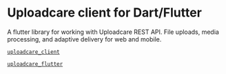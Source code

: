 # Uploadcare client for Dart/Flutter

A flutter library for working with Uploadcare REST API. File uploads, media processing, and adaptive delivery for web and mobile.

[`uploadcare_client`](https://github.com/KonstantinKai/uploadcare_client/tree/master/uploadcare_client)

[`uploadcare_flutter`](https://github.com/KonstantinKai/uploadcare_client/tree/master/uploadcare_flutter)

<!-- [Say thanks :)](https://www.paypal.com/donate/?hosted_button_id=JVABTPLJASZWJ) -->
